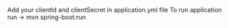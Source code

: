 Add your clientId and clientSecret in application.yml file
To run application run -> mvn spring-boot:run